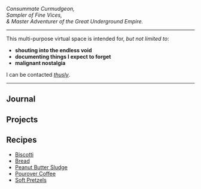 *Consummate Curmudgeon,*  
*Sampler of Fine Vices,*  
*& Master Adventurer of the Great Underground Empire.*

***

This multi-purpose virtual space is intended for, *but not limited to*:

- **shouting into the endless void**
- **documenting things I expect to forget**
- **malignant nostalgia**

I can be contacted *[thusly](mailto:jeremy.rm@01001010.net?subject=Hi!)*.

***

## Journal

## Projects

## Recipes
+ [Biscotti](/recipes/biscotti.html)
+ [Bread](/recipes/bread.html)
+ [Peanut Butter Sludge](/recipes/peanut-butter-sludge.html)
+ [Pourover Coffee](/recipes/pourover.html)
+ [Soft Pretzels](/recipes/soft-pretzels.html)